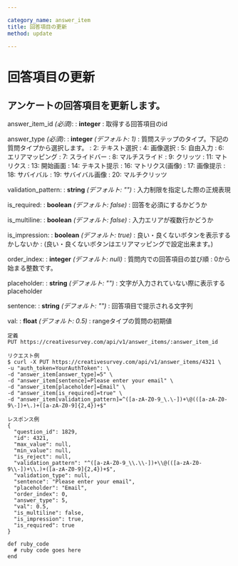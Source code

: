 ```yaml
---

category_name: answer_item
title: 回答項目の更新
method: update

---
```


# 回答項目の更新

## アンケートの回答項目を更新します。

answer_item_id _(必須)_:
: __integer__
: 取得する回答項目のid

answer_type _(必須)_:
: __integer__ _(デフォルト: 1)_
: 質問ステップのタイプ。下記の質問タイプから選択します。
: 2: テキスト選択
: 4: 画像選択
: 5: 自由入力
: 6: エリアマッピング
: 7: スライドバー
: 8: マルチスライド
: 9: クリッツ
: 11: マトリクス
: 13: 開始画面
: 14: テキスト提示
: 16: マトリクス(画像)
: 17: 画像提示
: 18: サバイバル
: 19: サバイバル画像
: 20: マルチクリッツ

validation_pattern:
: __string__ _(デフォルト: "")_
: 入力制限を指定した際の正規表現

is_required:
: __boolean__ _(デフォルト: false)_
: 回答を必須にするかどうか

is_multiline:
: __boolean__ _(デフォルト: false)_
: 入力エリアが複数行かどうか

is_impression:
: __boolean__ _(デフォルト: true)_
: 良い・良くないボタンを表示するかしないか
: (良い・良くないボタンはエリアマッピングで設定出来ます。)

order_index:
: __integer__ _(デフォルト: null)_
: 質問内での回答項目の並び順
: 0から始まる整数です。

placeholder:
: __string__ _(デフォルト: "")_
: 文字が入力されていない際に表示するplaceholder

sentence:
: __string__ _(デフォルト: "")_
: 回答項目で提示される文字列

val:
: __float__ _(デフォルト: 0.5)_
: rangeタイプの質問の初期値

~~~
定義
PUT https://creativesurvey.com/api/v1/answer_items/:answer_item_id

リクエスト例
$ curl -X PUT https://creativesurvey.com/api/v1/answer_items/4321 \
-u "auth_token=YourAuthToken": \
-d "answer_item[answer_type]=5" \
-d "answer_item[sentence]=Please enter your email" \
-d "answer_item[placeholder]=Email" \
-d "answer_item[is_required]=true" \
-d "answer_item[validation_pattern]=^([a-zA-Z0-9_\.\-])+\@(([a-zA-Z0-9\-])+\.)+([a-zA-Z0-9]{2,4})+$"

レスポンス例
{
  "question_id": 1829,
  "id": 4321,
  "max_value": null,
  "min_value": null,
  "is_reject": null,
  "validation_pattern": "^([a-zA-Z0-9_\\.\\-])+\\@(([a-zA-Z0-9\\-])+\\.)+([a-zA-Z0-9]{2,4})+$",
  "validation_type": null,
  "sentence": "Please enter your email",
  "placeholder": "Email",
  "order_index": 0,
  "answer_type": 5,
  "val": 0.5,
  "is_multiline": false,
  "is_impression": true,
  "is_required": true
}

~~~

~~~
def ruby_code
  # ruby code goes here
end
~~~

